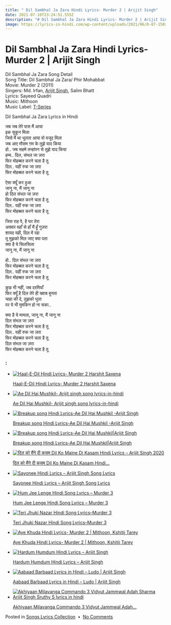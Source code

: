 ```yaml
---
title: " Dil Sambhal Ja Zara Hindi Lyrics- Murder 2 | Arijit Singh"
date: 2021-07-16T23:24:51.555Z
description: "# Dil Sambhal Ja Zara Hindi Lyrics- Murder 2 | Arijit Singh"
image: https://lyrics-in-hindi.com/wp-content/uploads/2021/06/0-87-150x150.jpg
---
```

<!--StartFragment-->

# Dil Sambhal Ja Zara Hindi Lyrics- Murder 2 | Arijit Singh

Dil Sambhal Ja Zara Song Detail\
Song Title: Dil Sambhal Ja Zara/ Phir Mohabbat\
Movie: Murder 2 (2011)\
Singers: Md. Irfan, [Arijit Singh](https://lyrics-in-hindi.com/?s=Arijit+Singh), Salim Bhatt\
Lyrics: Sayeed Quadri\
Music: Mithoon\
Music Label: [T-Series](https://lyrics-in-hindi.com/?s=T-Series)

Dil Sambhal Ja Zara Lyrics in Hindi

जब जब तेरे पास मैं आया\
इक सुकून मिला\
जिसे मैं था भूलता आया वो वजूद मिला\
जब आए मौसम ग़म के तुझे याद किया\
हो.. जब सहमे तन्हांपन से तुझे याद किया\
हम्म.. दिल, संभल जा ज़रा\
फिर मोहब्बत करने चला है तू\
दिल.. यहीं रुक जा ज़रा\
फिर मोहब्बत करने चला है तू

ऐसा क्यूँ कर हुआ\
जानू ना, मैं जानू ना\
हो दिल संभल जा ज़रा\
फिर मोहब्बत करने चला है तू\
दिल.. यहीं रुक जा ज़रा\
फिर मोहब्बत करने चला है तू

जिस राह पे, है घर तेरा\
अक्सर वहाँ से हाँ मैं हूँ गुज़रा\
शायद यही, दिल में रहा\
तू मुझको मिल जाए क्या पता\
क्या है ये सिलसिला\
जानू ना, मैं जानू ना

हो.. दिल संभल जा ज़रा\
फिर मोहब्बत करने चला है तू\
दिल.. यहीं रुक जा ज़रा\
फिर मोहब्बत करने चला है तू

कुछ भी नहीं, जब दरमियाँ\
फिर क्यूँ है दिल तेरे ही ख्वाब बुनता\
चाहा की दे, तुझको भुला\
पर ये भी मुमकिन हो ना सका..

क्या है ये मामला, जानू ना, मैं जानू ना\
दिल संभल जा ज़रा\
फिर मोहब्बत करने चला है तू\
दिल.. यहीं रुक जा ज़रा\
फिर मोहब्बत करने चला है तू\
दिल संभल जा ज़रा\
फिर मोहब्बत करने चला है तू

<!--StartFragment-->

### :

* [![Haal-E-Dil Hindi Lyrics- Murder 2 Harshit Saxena](https://lyrics-in-hindi.com/wp-content/uploads/2021/04/Haal-E-Dil-Hindi-Lyrics-Murder-2-Harshit-Saxena-150x150.jpg "Haal-E-Dil Hindi Lyrics- Murder 2 Harshit Saxena")](https://lyrics-in-hindi.com/song-lyrics-collection/haal-e-dil-hindi-lyrics-murder-2-harshit-saxena/)

  [Haal-E-Dil Hindi Lyrics- Murder 2 Harshit Saxena](https://lyrics-in-hindi.com/song-lyrics-collection/haal-e-dil-hindi-lyrics-murder-2-harshit-saxena/)
* [![Ae Dil Hai Mushkil- Arijit singh song lyrics-in-hindi](https://lyrics-in-hindi.com/wp-content/uploads/2021/02/Ae-Dil-Hai-Mushkil-Arijit-singh-song-lyrics-in-hindi-150x150.jpg "Ae Dil Hai Mushkil- Arijit singh song lyrics-in-hindi")](https://lyrics-in-hindi.com/lyrics/ae-dil-hai-mushkil-arijit-singh-song-lyrics-in-hindi/)

  [Ae Dil Hai Mushkil- Arijit singh song lyrics-in-hindi](https://lyrics-in-hindi.com/lyrics/ae-dil-hai-mushkil-arijit-singh-song-lyrics-in-hindi/)
* [![Breakup song Hindi Lyrics-Ae Dil Hai Mushkil -Arijit Singh](https://lyrics-in-hindi.com/wp-content/uploads/2021/03/Breakup-song-Hindi-Lyrics-Ae-Dil-Hai-Mushkil-Arijit-Singh-150x150.jpg "Breakup song Hindi Lyrics-Ae Dil Hai Mushkil -Arijit Singh")](https://lyrics-in-hindi.com/song-lyrics-collection/breakup-song-hindi-lyrics-ae-dil-hai-mushkil-arijit-singh/)

  [Breakup song Hindi Lyrics-Ae Dil Hai Mushkil -Arijit Singh](https://lyrics-in-hindi.com/song-lyrics-collection/breakup-song-hindi-lyrics-ae-dil-hai-mushkil-arijit-singh/)
* [![Breakup song Hindi Lyrics-Ae Dil Hai Mushkil|Arijit Singh](https://lyrics-in-hindi.com/wp-content/uploads/2021/05/0-282-150x150.jpg "Breakup song Hindi Lyrics-Ae Dil Hai Mushkil|Arijit Singh")](https://lyrics-in-hindi.com/song-lyrics-collection/breakup-song-hindi-lyrics-ae-dil-hai-mushkilarijit-singh/)

  [Breakup song Hindi Lyrics-Ae Dil Hai Mushkil|Arijit Singh](https://lyrics-in-hindi.com/song-lyrics-collection/breakup-song-hindi-lyrics-ae-dil-hai-mushkilarijit-singh/)
* [![दिल को मैंने दी कसम Dil Ko Maine Di Kasam Hindi Lyrics – Arijit Singh 2020](https://lyrics-in-hindi.com/wp-content/uploads/2021/06/0-115-150x150.jpg "दिल को मैंने दी कसम Dil Ko Maine Di Kasam Hindi Lyrics – Arijit Singh 2020")](https://lyrics-in-hindi.com/song-lyrics-collection/%e0%a4%a6%e0%a4%bf%e0%a4%b2-%e0%a4%95%e0%a5%8b-%e0%a4%ae%e0%a5%88%e0%a4%82%e0%a4%a8%e0%a5%87-%e0%a4%a6%e0%a5%80-%e0%a4%95%e0%a4%b8%e0%a4%ae-dil-ko-maine-di-kasam-hindi-lyrics-arijit-singh-20/)

  [दिल को मैंने दी कसम Dil Ko Maine Di Kasam Hindi…](https://lyrics-in-hindi.com/song-lyrics-collection/%e0%a4%a6%e0%a4%bf%e0%a4%b2-%e0%a4%95%e0%a5%8b-%e0%a4%ae%e0%a5%88%e0%a4%82%e0%a4%a8%e0%a5%87-%e0%a4%a6%e0%a5%80-%e0%a4%95%e0%a4%b8%e0%a4%ae-dil-ko-maine-di-kasam-hindi-lyrics-arijit-singh-20/)
* [![Sayonee Hindi Lyrics – Arijit Singh Song Lyrics](https://lyrics-in-hindi.com/wp-content/uploads/2021/02/Sayonee-Title-Track-lyrics-Hindi-150x150.jpg "Sayonee Hindi Lyrics – Arijit Singh Song Lyrics")](https://lyrics-in-hindi.com/song-lyrics-collection/sayonee-hindi-lyrics-arijit-singh-song-lyrics/)

  [Sayonee Hindi Lyrics – Arijit Singh Song Lyrics](https://lyrics-in-hindi.com/song-lyrics-collection/sayonee-hindi-lyrics-arijit-singh-song-lyrics/)
* [![Hum Jee Lenge Hindi Song Lyrics – Murder 3](https://lyrics-in-hindi.com/wp-content/uploads/2021/03/%E0%A4%B9%E0%A4%AE-%E0%A4%9C%E0%A5%80-%E0%A4%B2%E0%A5%87%E0%A4%82%E0%A4%97%E0%A5%87-Hum-Jee-Lenge-Hindi-Song-Lyrics-%E2%80%93-Murder-3-150x150.jpg "Hum Jee Lenge Hindi Song Lyrics – Murder 3")](https://lyrics-in-hindi.com/song-lyrics-collection/hum-jee-lenge-hindi-song-lyrics-murder-3/)

  [Hum Jee Lenge Hindi Song Lyrics – Murder 3](https://lyrics-in-hindi.com/song-lyrics-collection/hum-jee-lenge-hindi-song-lyrics-murder-3/)
* [![Teri Jhuki Nazar Hindi Song Lyrics–Murder 3](https://lyrics-in-hindi.com/wp-content/uploads/2021/03/%E0%A4%A4%E0%A5%87%E0%A4%B0%E0%A5%80-%E0%A4%9D%E0%A5%81%E0%A4%95%E0%A5%80-%E0%A4%A8%E0%A5%9B%E0%A4%B0-Teri-Jhuki-Nazar-Hindi-Song-Lyrics-%E2%80%93-Murder-3-150x150.jpg "Teri Jhuki Nazar Hindi Song Lyrics–Murder 3")](https://lyrics-in-hindi.com/song-lyrics-collection/teri-jhuki-nazar-hindi-song-lyrics-murder-3/)

  [Teri Jhuki Nazar Hindi Song Lyrics–Murder 3](https://lyrics-in-hindi.com/song-lyrics-collection/teri-jhuki-nazar-hindi-song-lyrics-murder-3/)
* [![Aye Khuda Hindi Lyrics- Murder 2 | Mithoon, Kshitij Tarey](https://lyrics-in-hindi.com/wp-content/uploads/2021/06/0-87-150x150.jpg "Aye Khuda Hindi Lyrics- Murder 2 | Mithoon, Kshitij Tarey")](https://lyrics-in-hindi.com/song-lyrics-collection/aye-khuda-hindi-lyrics-murder-2-mithoon-kshitij-tarey/)

  [Aye Khuda Hindi Lyrics- Murder 2 | Mithoon, Kshitij Tarey](https://lyrics-in-hindi.com/song-lyrics-collection/aye-khuda-hindi-lyrics-murder-2-mithoon-kshitij-tarey/)
* [![Hardum Humdum Hindi Lyrics – Arijit Singh](https://lyrics-in-hindi.com/wp-content/uploads/2020/12/hardum-humdum-ludo-150x150.jpg "Hardum Humdum Hindi Lyrics – Arijit Singh")](https://lyrics-in-hindi.com/song-lyrics-collection/hardum-humdum-hindi-lyrics-arijit-singh/)

  [Hardum Humdum Hindi Lyrics – Arijit Singh](https://lyrics-in-hindi.com/song-lyrics-collection/hardum-humdum-hindi-lyrics-arijit-singh/)
* [![Aabaad Barbaad Lyrics in Hindi – Ludo | Arijit Singh](https://lyrics-in-hindi.com/wp-content/uploads/2020/12/Aabaad-Barbaad-lyrics-150x150.jpg "Aabaad Barbaad Lyrics in Hindi – Ludo | Arijit Singh")](https://lyrics-in-hindi.com/song-lyrics-collection/aabaad-barbaad-lyrics-in-hindi-ludo-arijit-singh/)

  [Aabaad Barbaad Lyrics in Hindi – Ludo | Arijit Singh](https://lyrics-in-hindi.com/song-lyrics-collection/aabaad-barbaad-lyrics-in-hindi-ludo-arijit-singh/)
* [![Akhiyaan Milavanga Commando 3 Vidyut Jammwal Adah Sharma Arijit Singh Sruthy S lyrics in hindi](https://lyrics-in-hindi.com/wp-content/uploads/2021/01/Akhiyaan-Milavanga-Lyrical-150x150.jpg "Akhiyaan Milavanga Commando 3 Vidyut Jammwal Adah Sharma Arijit Singh Sruthy S lyrics in hindi")](https://lyrics-in-hindi.com/bollywood-songs-lyrics/akhiyaan-milavanga-commando-3-vidyut-jammwal-adah-sharma-arijit-singh-sruthy-s-lyrics-in-hindi/)

  [Akhiyaan Milavanga Commando 3 Vidyut Jammwal Adah…](https://lyrics-in-hindi.com/bollywood-songs-lyrics/akhiyaan-milavanga-commando-3-vidyut-jammwal-adah-sharma-arijit-singh-sruthy-s-lyrics-in-hindi/)

Posted in [Songs Lyrics Collection](https://lyrics-in-hindi.com/category/song-lyrics-collection/)  •  [No Comments](https://lyrics-in-hindi.com/song-lyrics-collection/dil-sambhal-ja-zara-hindi-lyrics-murder-2-arijit-singh-2/#respond)

<!--EndFragment-->



<!--EndFragment-->